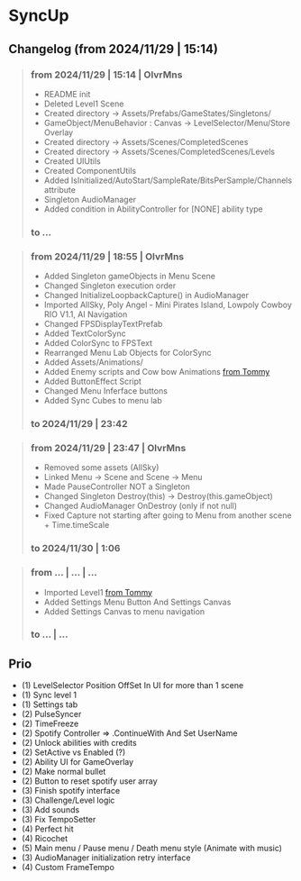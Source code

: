 # SyncUp

## Changelog (from 2024/11/29 | 15:14)

> ### from 2024/11/29 | 15:14 | OlvrMns
> - README init
> - Deleted Level1 Scene
> - Created directory -> Assets/Prefabs/GameStates/Singletons/
> - GameObject/MenuBehavior : Canvas -> LevelSelector/Menu/Store Overlay
> - Created directory -> Assets/Scenes/CompletedScenes
> - Created directory -> Assets/Scenes/CompletedScenes/Levels
> - Created UIUtils
> - Created ComponentUtils
> - Added IsInitialized/AutoStart/SampleRate/BitsPerSample/Channels attribute 
> - Singleton AudioManager 
> - Added condition in AbilityController for [NONE] ability type
> ### to ...

> ### from 2024/11/29 | 18:55 | OlvrMns
> - Added Singleton gameObjects in Menu Scene
> - Changed Singleton execution order 
> - Changed InitializeLoopbackCapture() in AudioManager
> - Imported AllSky, Poly Angel - Mini Pirates Island, Lowpoly Cowboy RIO V1.1, AI Navigation
> - Changed FPSDisplayTextPrefab
> - Added TextColorSync
> - Added ColorSync to FPSText
> - Rearranged Menu Lab Objects for ColorSync
> - Added Assets/Animations/
> - Added Enemy scripts and Cow bow Animations [from Tommy](https://github.com/TommySpag/SyncUp-Level1)
> - Added ButtonEffect Script 
> - Changed Menu Inferface buttons
> - Added Sync Cubes to menu lab
> ### to 2024/11/29 | 23:42

> ### from 2024/11/29 | 23:47 | OlvrMns
> - Removed some assets (AllSky)
> - Linked Menu -> Scene and Scene -> Menu
> - Made PauseController NOT a Singleton
> - Changed Singleton Destroy(this) -> Destroy(this.gameObject)
> - Changed AudioManager OnDestroy (only if not null)
> - Fixed Capture not starting after going to Menu from another scene + Time.timeScale
> ### to 2024/11/30 | 1:06 

> ### from ... | ... | ...
> - Imported Level1 [from Tommy](https://github.com/TommySpag/SyncUp-Level1)
> - Added Settings Menu Button And Settings Canvas
> - Added Settings Canvas to menu navigation
> ### to ... | ...

## Prio
- (1) LevelSelector Position OffSet In UI for more than 1 scene
- (1) Sync level 1 
- (1) Settings tab
- (2) PulseSyncer
- (2) TimeFreeze
- (2) Spotify Controller => .ContinueWith And Set UserName 
- (2) Unlock abilities with credits
- (2) SetActive vs Enabled (?)
- (2) Ability UI for GameOverlay
- (2) Make normal bullet
- (2) Button to reset spotify user array
- (3) Finish spotify interface
- (3) Challenge/Level logic
- (3) Add sounds
- (3) Fix TempoSetter
- (4) Perfect hit 
- (4) Ricochet
- (5) Main menu / Pause menu / Death menu style (Animate with music)
- (3) AudioManager initialization retry interface
- (4) Custom FrameTempo
